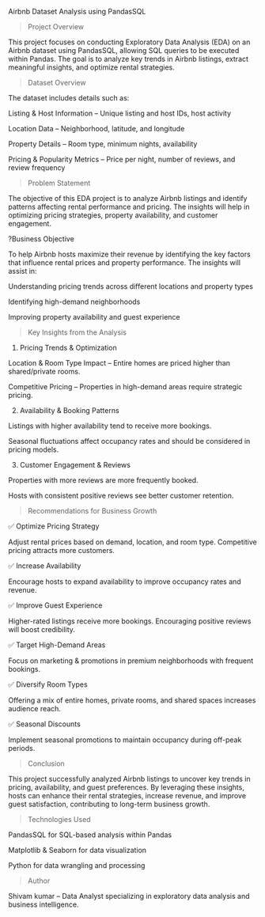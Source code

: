 Airbnb Dataset Analysis using PandasSQL

>Project Overview

This project focuses on conducting Exploratory Data Analysis (EDA) on an Airbnb dataset using PandasSQL, allowing SQL queries to be executed within Pandas. The goal is to analyze key trends in Airbnb listings, extract meaningful insights, and optimize rental strategies.

>Dataset Overview

The dataset includes details such as:

Listing & Host Information – Unique listing and host IDs, host activity

Location Data – Neighborhood, latitude, and longitude

Property Details – Room type, minimum nights, availability

Pricing & Popularity Metrics – Price per night, number of reviews, and review frequency

>Problem Statement

The objective of this EDA project is to analyze Airbnb listings and identify patterns affecting rental performance and pricing. The insights will help in optimizing pricing strategies, property availability, and customer engagement.

?Business Objective

To help Airbnb hosts maximize their revenue by identifying the key factors that influence rental prices and property performance. The insights will assist in:

Understanding pricing trends across different locations and property types

Identifying high-demand neighborhoods

Improving property availability and guest experience

>Key Insights from the Analysis

1. Pricing Trends & Optimization

Location & Room Type Impact – Entire homes are priced higher than shared/private rooms.

Competitive Pricing – Properties in high-demand areas require strategic pricing.

2. Availability & Booking Patterns

Listings with higher availability tend to receive more bookings.

Seasonal fluctuations affect occupancy rates and should be considered in pricing models.

3. Customer Engagement & Reviews

Properties with more reviews are more frequently booked.

Hosts with consistent positive reviews see better customer retention.

>Recommendations for Business Growth

✅ Optimize Pricing Strategy

Adjust rental prices based on demand, location, and room type. Competitive pricing attracts more customers.

✅ Increase Availability

Encourage hosts to expand availability to improve occupancy rates and revenue.

✅ Improve Guest Experience

Higher-rated listings receive more bookings. Encouraging positive reviews will boost credibility.

✅ Target High-Demand Areas

Focus on marketing & promotions in premium neighborhoods with frequent bookings.

✅ Diversify Room Types

Offering a mix of entire homes, private rooms, and shared spaces increases audience reach.

✅ Seasonal Discounts

Implement seasonal promotions to maintain occupancy during off-peak periods.

>Conclusion

This project successfully analyzed Airbnb listings to uncover key trends in pricing, availability, and guest preferences. By leveraging these insights, hosts can enhance their rental strategies, increase revenue, and improve guest satisfaction, contributing to long-term business growth.

>Technologies Used

PandasSQL for SQL-based analysis within Pandas

Matplotlib & Seaborn for data visualization

Python for data wrangling and processing

>Author

Shivam kumar – Data Analyst specializing in exploratory data analysis and business intelligence.

